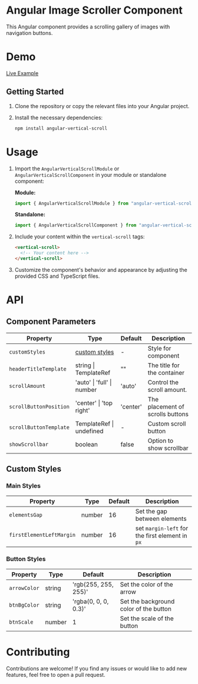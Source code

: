# Angular Image Scroller Component

This Angular component provides a scrolling gallery of images with navigation buttons.

# Demo

[Live Example](https://karim-nabarawi.github.io/angular-horizontal-scroll/)

## Getting Started

1. Clone the repository or copy the relevant files into your Angular project.
2. Install the necessary dependencies:

   ```bash
   npm install angular-vertical-scroll
   ```

# Usage

1. Import the `AngularVerticalScrollModule` or `AngularVerticalScrollComponent` in your module or standalone component:

   **Module:**

   ```typescript
   import { AngularVerticalScrollModule } from "angular-vertical-scroll";
   ```

   **Standalone:**

   ```typescript
   import { AngularVerticalScrollComponent } from "angular-vertical-scroll";
   ```

2. Include your content within the `vertical-scroll` tags:

   ```html
   <vertical-scroll>
     <!-- Your content here -->
   </vertical-scroll>
   ```

3. Customize the component's behavior and appearance by adjusting the provided CSS and TypeScript files.

# API

## Component Parameters

| Property               | Type                            | Default  | Description                      |
| ---------------------- | ------------------------------- | -------- | -------------------------------- |
| `customStyles`         | [custom styles](#custom-styles) | -        | Style for component              |
| `headerTitleTemplate`  | string \| TemplateRef<void>     | ""       | The title for the container      |
| `scrollAmount`         | 'auto' \| 'full' \| number      | 'auto'   | Control the scroll amount.       |
| `scrollButtonPosition` | 'center' \| 'top right'         | 'center' | The placement of scrolls buttons |
| `scrollButtonTemplate` | TemplateRef<void> \| undefined  | -        | Custom scroll button             |
| `showScrollbar`        | boolean                         | false    | Option to show scrollbar         |

## Custom Styles

### Main Styles

| Property                 | Type   | Default | Description                                     |
| ------------------------ | ------ | ------- | ----------------------------------------------- |
| `elementsGap`            | number | 16      | Set the gap between elements                    |
| `firstElementLeftMargin` | number | 16      | set `margin-left` for the first element in `px` |

### Button Styles

| Property     | Type   | Default              | Description                            |
| ------------ | ------ | -------------------- | -------------------------------------- |
| `arrowColor` | string | 'rgb(255, 255, 255)' | Set the color of the arrow             |
| `btnBgColor` | string | 'rgba(0, 0, 0, 0.3)' | Set the background color of the button |
| `btnScale`   | number | 1                    | Set the scale of the button            |

# Contributing

Contributions are welcome! If you find any issues or would like to add new features, feel free to open a pull request.
